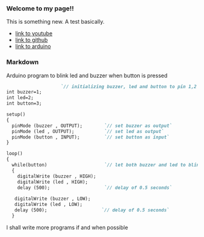 ### Welcome to my page!!

This is something new. A test basically.

* [link to youtube](https://www.youtube.com)
* [link to github](https://www.github.com)
* [link to arduino](https://www.arduino.cc)

### Markdown

Arduino program to blink led and buzzer when button is pressed

```markdown
                    `// initializing buzzer, led and button to pin 1,2 and 3 respectively.`
int buzzer=1;    
int led=2;
int button=3;

setup()
{
  pinMode (buzzer , OUTPUT);        `// set buzzer as output`
  pinMode (led , OUTPUT);           `// set led as output`
  pinMode (button , INPUT);         `// set button as input`
}

loop()
{
  while(button)                     `// let both buzzer and led to blink with a interval of 0.5 seconds when the button is pressed`
  {                                               
    digitalWrite (buzzer , HIGH);                   
    digitalWrite (led , HIGH);
    delay (500);                    `// delay of 0.5 seconds`
    
   digitalWrite (buzzer , LOW);
   digitalWrite (led , LOW);
   delay (500);                    `// delay of 0.5 seconds`
  }

```

I shall write more programs if and when possible


